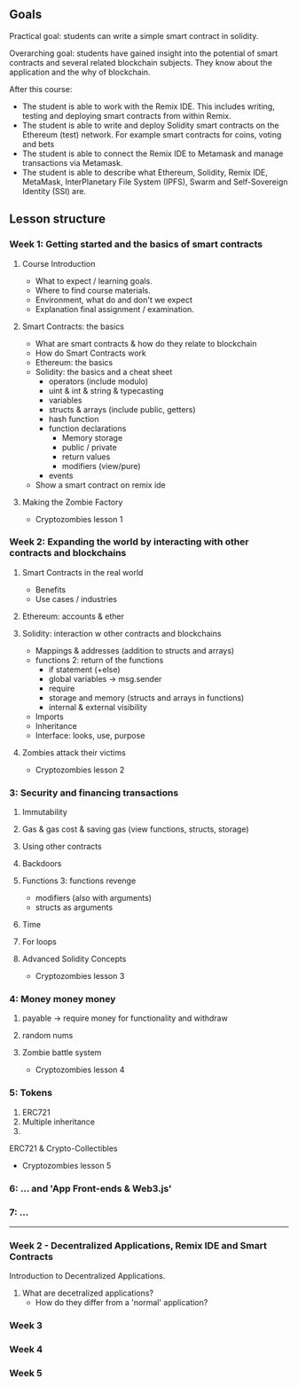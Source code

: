 ## Goals

Practical goal: students can write a simple smart contract in solidity.

Overarching goal: students have gained insight into the potential of smart contracts and several related blockchain subjects. They know about the application and the why of blockchain.

After this course:

- The student is able to work with the Remix IDE. This includes writing, testing and deploying smart contracts from within Remix.
- The student is able to write and deploy Solidity smart contracts on the Ethereum (test) network. For example smart contracts for coins, voting and bets
- The student is able to connect the Remix IDE to Metamask and manage transactions via Metamask.
- The student is able to describe what Ethereum, Solidity, Remix IDE, MetaMask, InterPlanetary File System (IPFS), Swarm and Self-Sovereign Identity (SSI) are.

## Lesson structure

### Week 1: Getting started and the basics of smart contracts

1. Course Introduction

   - What to expect / learning goals.
   - Where to find course materials.
   - Environment, what do and don't we expect
   - Explanation final assignment / examination.

2. Smart Contracts: the basics

   - What are smart contracts & how do they relate to blockchain
   - How do Smart Contracts work
   - Ethereum: the basics
   - Solidity: the basics and a cheat sheet
     - operators (include modulo)
     - uint & int & string & typecasting
     - variables
     - structs & arrays (include public, getters)
     - hash function
     - function declarations
       - Memory storage
       - public / private
       - return values
       - modifiers (view/pure)
     - events
   - Show a smart contract on remix ide

3. Making the Zombie Factory
   - Cryptozombies lesson 1

### Week 2: Expanding the world by interacting with other contracts and blockchains

1. Smart Contracts in the real world

   - Benefits
   - Use cases / industries

2. Ethereum: accounts & ether

3. Solidity: interaction w other contracts and blockchains
   <!-- A contract will just sit on the blockchain doing nothing until someone calls one of its functions. So there will always be a msg.sender. -->

   - Mappings & addresses (addition to structs and arrays)
   - functions 2: return of the functions
     - if statement (+else)
     - global variables -> msg.sender
     - require
     - storage and memory (structs and arrays in functions)
     - internal & external visibility
   - Imports
   - Inheritance
   - Interface: looks, use, purpose

4. Zombies attack their victims
   - Cryptozombies lesson 2

### 3: Security and financing transactions

1. Immutability
2. Gas & gas cost & saving gas (view functions, structs, storage)
3. Using other contracts
4. Backdoors
5. Functions 3: functions revenge

   - modifiers (also with arguments)
   - structs as arguments

6. Time
7. For loops
8. Advanced Solidity Concepts
   - Cryptozombies lesson 3

### 4: Money money money

1. payable -> require money for functionality and withdraw
2. random nums

3. Zombie battle system
   - Cryptozombies lesson 4

### 5: Tokens

1. ERC721
2. Multiple inheritance
3.

ERC721 & Crypto-Collectibles

- Cryptozombies lesson 5

### 6: ... and 'App Front-ends & Web3.js'

### 7: ...

---

### Week 2 - Decentralized Applications, Remix IDE and Smart Contracts

Introduction to Decentralized Applications.

1. What are decetralized applications?
   - How do they differ from a 'normal' application?

### Week 3

### Week 4

### Week 5

<!-- #### Basic

1. Smart contract security
   1. DAO hack

Decentralized File Storage with InterPlanetary File System (IPFS) and Swarm

#### Basic

1. What is IPFS? What is Swarm?
   1. What are the benefits of using decentralized storage?
      1. deduplication, because everything is addressed by a hash
      2. integrity, files match the hash...
      3. ...
2. Download and explore IPFS Desktop
3. Publishing files on IPFS -->

<!-- ## Resources

- Remix IDE - [https://remix.ethereum.org/](https://remix.ethereum.org/)
- Remix IDE Documentation - [https://remix-ide.readthedocs.io/en/latest/](https://remix-ide.readthedocs.io/en/latest/)
- MetaMask - [https://metamask.io/](https://metamask.io/)
- Truffle Suite - [https://www.trufflesuite.com/](https://www.trufflesuite.com/)
- Web3.js Documentation - [https://web3js.readthedocs.io/en/v1.2.4/](https://web3js.readthedocs.io/en/v1.2.4/)
- Swarm Documentation - [https://swarm-guide.readthedocs.io/en/latest/introduction.html](https://swarm-guide.readthedocs.io/en/latest/introduction.html)
- IPFS - [https://ipfs.io/](https://ipfs.io/)
- IPFS Desktop - [https://docs.ipfs.io/](https://docs.ipfs.io/)
- EthPM Documentation - [https://ethpm.github.io/ethpm-spec/](https://ethpm.github.io/ethpm-spec/) -->
